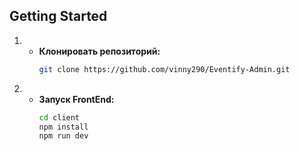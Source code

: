 ## Getting Started

1. 
   - **Клонировать репозиторий:**
     ```bash
     git clone https://github.com/vinny290/Eventify-Admin.git
     ```
2. 
   - **Запуск FrontEnd:**
     ```bash
     cd client
     npm install
     npm run dev
     ```
